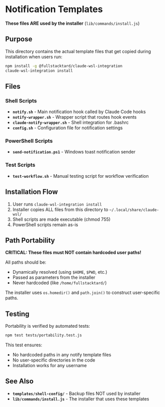 # Notification Templates

**These files ARE used by the installer** (`lib/commands/install.js`)

## Purpose

This directory contains the actual template files that get copied during installation when users run:

```bash
npm install -g @fullstacktard/claude-wsl-integration
claude-wsl-integration install
```

## Files

### Shell Scripts

- **`notify.sh`** - Main notification hook called by Claude Code hooks
- **`notify-wrapper.sh`** - Wrapper script that routes hook events
- **`claude-notify-wrapper.sh`** - Shell integration for .bashrc
- **`config.sh`** - Configuration file for notification settings

### PowerShell Scripts

- **`send-notification.ps1`** - Windows toast notification sender

### Test Scripts

- **`test-workflow.sh`** - Manual testing script for workflow verification

## Installation Flow

1. User runs `claude-wsl-integration install`
2. Installer copies ALL files from this directory to `~/.local/share/claude-wsl/`
3. Shell scripts are made executable (chmod 755)
4. PowerShell scripts remain as-is

## Path Portability

**CRITICAL: These files must NOT contain hardcoded user paths!**

All paths should be:
- Dynamically resolved (using `$HOME`, `$PWD`, etc.)
- Passed as parameters from the installer
- Never hardcoded (like `/home/fullstacktard/`)

The installer uses `os.homedir()` and `path.join()` to construct user-specific paths.

## Testing

Portability is verified by automated tests:

```bash
npm test tests/portability.test.js
```

This test ensures:
- No hardcoded paths in any notify template files
- No user-specific directories in the code
- Installation works for any username

## See Also

- **`templates/shell-config/`** - Backup files NOT used by installer
- **`lib/commands/install.js`** - The installer that uses these templates
